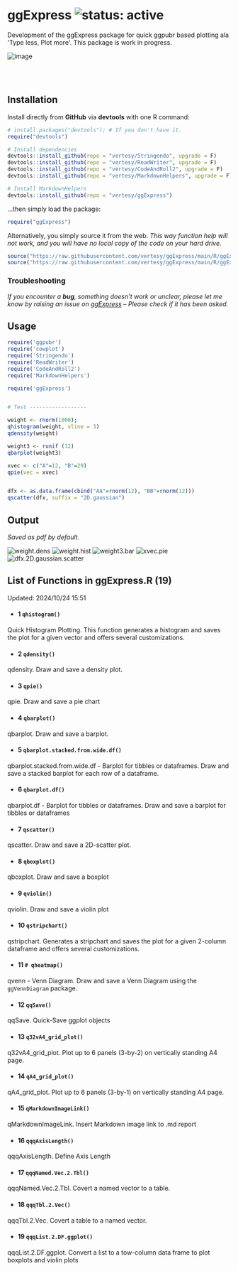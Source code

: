 # ggExpress ![status: active](https://raw.githubusercontent.com/vertesy/TheCorvinas/master/GitHub/Badges/active.svg)
Development of the ggExpress package for quick ggpubr based plotting ala 'Type less, Plot more'.
This package is work in progress.

![image](https://github.com/vertesy/CON/assets/5101911/fb840023-9685-433b-af58-6003edd36830)

<br><br>

## Installation

Install directly from **GitHub** via **devtools** with one R command:

```R
# install.packages("devtools"); # If you don't have it.
require("devtools")

# Install dependencies
devtools::install_github(repo = "vertesy/Stringendo", upgrade = F)
devtools::install_github(repo = "vertesy/ReadWriter", upgrade = F)
devtools::install_github(repo = "vertesy/CodeAndRoll2", upgrade = F)
devtools::install_github(repo = "vertesy/MarkdownHelpers", upgrade = F)

# Install MarkdownHelpers
devtools::install_github(repo = "vertesy/ggExpress")
```

...then simply load the package:

```R
require("ggExpress")
```

Alternatively, you simply source it from the web. 
*This way function help will not work, and you will have no local copy of the code on your hard drive.*

```r
source("https://raw.githubusercontent.com/vertesy/ggExpress/main/R/ggExpress.functions.R")
source("https://raw.githubusercontent.com/vertesy/ggExpress/main/R/ggExpress.auxiliary.functions.R")
```

### Troubleshooting

*If you encounter a **bug**, something doesn't work or unclear, please let me know by raising an issue on [ggExpress](https://github.com/vertesy/ggExpress/issues) – Please check if it has been asked.*

## Usage

```r
require('ggpubr')
require('cowplot')
require('Stringendo')
require('ReadWriter')
require('CodeAndRoll2')
require('MarkdownHelpers')

require('ggExpress')


# Test ------------------

weight <- rnorm(1000); 
qhistogram(weight, vline = 3)
qdensity(weight)

weight3 <- runif (12)
qbarplot(weight3)

xvec <- c("A"=12, "B"=29)
qpie(vec = xvec)


dfx <- as.data.frame(cbind("AA"=rnorm(12), "BB"=rnorm(12)))
qscatter(dfx, suffix = "2D.gaussian")

```

## Output
*Saved as pdf by default.* 

![weight.dens](README.assets/weight.dens.png)
![weight.hist](README.assets/weight.hist.png)
![weight3.bar](README.assets/weight3.bar.png)
![xvec.pie](README.assets/xvec.pie.png)
![dfx.2D.gaussian.scatter](README.assets/dfx.2D.gaussian.scatter.png)



## List of Functions in ggExpress.R (19) 
Updated: 2024/10/24 15:51

- #### 1 `qhistogram()`
Quick Histogram Plotting. This function generates a histogram and saves the plot for a given vector and offers several customizations.

- #### 2 `qdensity()`
qdensity. Draw and save a density plot.

- #### 3 `qpie()`
qpie. Draw and save a pie chart

- #### 4 `qbarplot()`
qbarplot. Draw and save a barplot.

- #### 5 `qbarplot.stacked.from.wide.df()`
qbarplot.stacked.from.wide.df - Barplot for tibbles or dataframes. Draw and save a stacked barplot for each row of a dataframe.

- #### 6 `qbarplot.df()`
qbarplot.df - Barplot for tibbles or dataframes. Draw and save a barplot for tibbles or dataframes

- #### 7 `qscatter()`
qscatter. Draw and save a 2D-scatter plot. 

- #### 8 `qboxplot()`
qboxplot. Draw and save a boxplot

- #### 9 `qviolin()`
qviolin. Draw and save a violin plot

- #### 10 `qstripchart()`
qstripchart. Generates a stripchart and saves the plot for a given 2-column dataframe and offers several customizations.

- #### 11 `# qheatmap()`
qvenn - Venn Diagram. Draw and save a Venn Diagram using the `ggVennDiagram` package.

- #### 12 `qqSave()`
qqSave. Quick-Save ggplot objects

- #### 13 `q32vA4_grid_plot()`
q32vA4_grid_plot. Plot up to 6 panels (3-by-2) on vertically standing A4 page.

- #### 14 `qA4_grid_plot()`
qA4_grid_plot. Plot up to 6 panels (3-by-1) on vertically standing A4 page.

- #### 15 `qMarkdownImageLink()`
qMarkdownImageLink. Insert Markdown image link to .md report

- #### 16 `qqqAxisLength()`
qqqAxisLength. Define Axis Length

- #### 17 `qqqNamed.Vec.2.Tbl()`
qqqNamed.Vec.2.Tbl. Covert a named vector to a table.

- #### 18 `qqqTbl.2.Vec()`
qqqTbl.2.Vec. Covert a table to a named vector.

- #### 19 `qqqList.2.DF.ggplot()`
qqqList.2.DF.ggplot. Convert a list to a tow-column data frame to plot boxplots and violin plots

